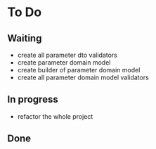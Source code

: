 # To Do

## Waiting
- create all parameter dto validators
- create parameter domain model
- create builder of parameter domain model
- create all parameter domain model validators

## In progress
- refactor the whole project

## Done
